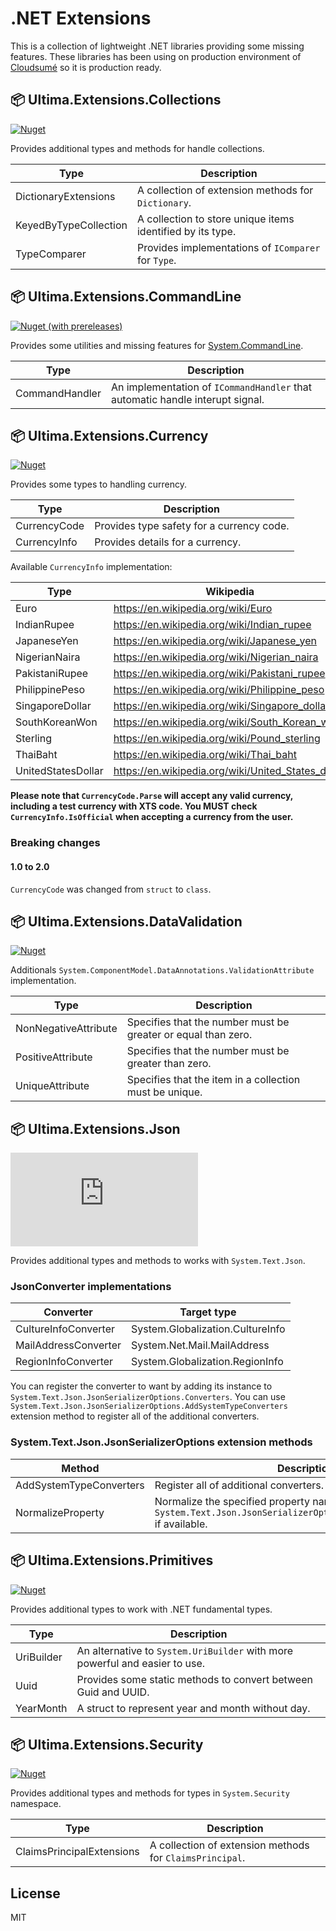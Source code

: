 # .NET Extensions

This is a collection of lightweight .NET libraries providing some missing features. These libraries has been using on production environment of [Cloudsumé](https://cloudsume.com) so it is production ready.

## 📦 Ultima.Extensions.Collections
[![Nuget](https://img.shields.io/nuget/v/Ultima.Extensions.Collections)](https://www.nuget.org/packages/Ultima.Extensions.Collections)

Provides additional types and methods for handle collections.

| Type                  | Description                                                |
| --------------------- | ---------------------------------------------------------- |
| DictionaryExtensions  | A collection of extension methods for `Dictionary`.        |
| KeyedByTypeCollection | A collection to store unique items identified by its type. |
| TypeComparer          | Provides implementations of `IComparer` for `Type`.        |

## 📦 Ultima.Extensions.CommandLine
[![Nuget (with prereleases)](https://img.shields.io/nuget/vpre/Ultima.Extensions.CommandLine)](https://www.nuget.org/packages/Ultima.Extensions.CommandLine)

Provides some utilities and missing features for [System.CommandLine](https://www.nuget.org/packages/System.CommandLine).

| Type           | Description                                                                   |
| -------------- | ----------------------------------------------------------------------------- |
| CommandHandler | An implementation of `ICommandHandler` that automatic handle interupt signal. |

## 📦 Ultima.Extensions.Currency
[![Nuget](https://img.shields.io/nuget/v/Ultima.Extensions.Currency)](https://www.nuget.org/packages/Ultima.Extensions.Currency)

Provides some types to handling currency.

| Type         | Description                               |
| ------------ | ----------------------------------------- |
| CurrencyCode | Provides type safety for a currency code. |
| CurrencyInfo | Provides details for a currency.          |

Available `CurrencyInfo` implementation:

| Type               | Wikipedia                                          |
| ------------------ | -------------------------------------------------- |
| Euro               | https://en.wikipedia.org/wiki/Euro                 |
| IndianRupee        | https://en.wikipedia.org/wiki/Indian_rupee         |
| JapaneseYen        | https://en.wikipedia.org/wiki/Japanese_yen         |
| NigerianNaira      | https://en.wikipedia.org/wiki/Nigerian_naira       |
| PakistaniRupee     | https://en.wikipedia.org/wiki/Pakistani_rupee      |
| PhilippinePeso     | https://en.wikipedia.org/wiki/Philippine_peso      |
| SingaporeDollar    | https://en.wikipedia.org/wiki/Singapore_dollar     |
| SouthKoreanWon     | https://en.wikipedia.org/wiki/South_Korean_won     |
| Sterling           | https://en.wikipedia.org/wiki/Pound_sterling       |
| ThaiBaht           | https://en.wikipedia.org/wiki/Thai_baht            |
| UnitedStatesDollar | https://en.wikipedia.org/wiki/United_States_dollar |

**Please note that `CurrencyCode.Parse` will accept any valid currency, including a test currency with XTS code. You MUST check `CurrencyInfo.IsOfficial` when accepting a currency from the user.**

### Breaking changes

#### 1.0 to 2.0

`CurrencyCode` was changed from `struct` to `class`.

## 📦 Ultima.Extensions.DataValidation
[![Nuget](https://img.shields.io/nuget/v/Ultima.Extensions.DataValidation)](https://www.nuget.org/packages/Ultima.Extensions.DataValidation)

Additionals `System.ComponentModel.DataAnnotations.ValidationAttribute` implementation.

| Type                 | Description                                                   |
| -------------------- | ------------------------------------------------------------- |
| NonNegativeAttribute | Specifies that the number must be greater or equal than zero. |
| PositiveAttribute    | Specifies that the number must be greater than zero.          |
| UniqueAttribute      | Specifies that the item in a collection must be unique.       |

## 📦 Ultima.Extensions.Json
[![Nuget](https://img.shields.io/nuget/v/Ultima.Extensions.Json)](https://www.nuget.org/packages/Ultima.Extensions.Json)

Provides additional types and methods to works with `System.Text.Json`.

### JsonConverter implementations

| Converter            | Target type                      |
| -------------------- | -------------------------------- |
| CultureInfoConverter | System.Globalization.CultureInfo |
| MailAddressConverter | System.Net.Mail.MailAddress      |
| RegionInfoConverter  | System.Globalization.RegionInfo  |

You can register the converter to want by adding its instance to `System.Text.Json.JsonSerializerOptions.Converters`. You can use `System.Text.Json.JsonSerializerOptions.AddSystemTypeConverters` extension method to register all of the additional converters.

### System.Text.Json.JsonSerializerOptions extension methods

| Method                  | Description                                                                                                                    |
| ----------------------- | -------------------------------------------------------------------------------------------------------------------------------|
| AddSystemTypeConverters | Register all of additional converters.                                                                                         |
| NormalizeProperty       | Normalize the specified property name according to `System.Text.Json.JsonSerializerOptions.PropertyNamingPolicy` if available. |

## 📦 Ultima.Extensions.Primitives
[![Nuget](https://img.shields.io/nuget/v/Ultima.Extensions.Primitives)](https://www.nuget.org/packages/Ultima.Extensions.Primitives)

Provides additional types to work with .NET fundamental types.

| Type       | Description                                                                 |
| ---------- | --------------------------------------------------------------------------- |
| UriBuilder | An alternative to `System.UriBuilder` with more powerful and easier to use. |
| Uuid       | Provides some static methods to convert between Guid and UUID.              |
| YearMonth  | A struct to represent year and month without day.                           |

## 📦 Ultima.Extensions.Security
[![Nuget](https://img.shields.io/nuget/v/Ultima.Extensions.Security)](https://www.nuget.org/packages/Ultima.Extensions.Security)

Provides additional types and methods for types in `System.Security` namespace.

| Type                       | Description                                              |
| -------------------------- | -------------------------------------------------------- |
| ClaimsPrincipalExtensions  | A collection of extension methods for `ClaimsPrincipal`. |

## License

MIT
